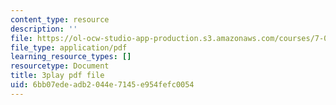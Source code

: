 ```yaml
---
content_type: resource
description: ''
file: https://ol-ocw-studio-app-production.s3.amazonaws.com/courses/7-01sc-fundamentals-of-biology-fall-2011/6bb07edeadb2044e7145e954fefc0054_1eGsdK1fPLM.pdf
file_type: application/pdf
learning_resource_types: []
resourcetype: Document
title: 3play pdf file
uid: 6bb07ede-adb2-044e-7145-e954fefc0054
---
```

